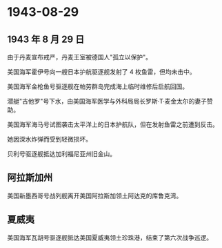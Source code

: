 # 1943-08-29

## 1943 年 8 月 29 日

由于丹麦宣布戒严，丹麦王室被德国人"孤立以保护"。

美国海军霍伊号向一艘日本护航驱逐舰发射了 4 枚鱼雷，但均未击中。

美国海军金枪鱼号驱逐舰在帕劳群岛完成海上临时维修后启航回国。

潜艇"吉他罗"号下水，由美国海军医学与外科局局长罗斯·T·麦金太尔的妻子赞助。

美国海军海马号试图袭击太平洋上的日本护航队，但在发射鱼雷之前遭到反击。

她因深水炸弹而受到轻微损坏。

贝利号驱逐舰抵达加利福尼亚州旧金山。

## 阿拉斯加州

美国新墨西哥号战列舰离开美国阿拉斯加领土阿达克的库鲁克湾。

## 夏威夷

美国海军瓦胡号驱逐舰抵达美国夏威夷领土珍珠港，结束了第六次战争巡逻。

